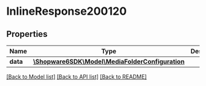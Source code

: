 # InlineResponse200120

## Properties
Name | Type | Description | Notes
------------ | ------------- | ------------- | -------------
**data** | [**\Shopware6SDK\Model\MediaFolderConfiguration**](MediaFolderConfiguration.md) |  | [optional] 

[[Back to Model list]](../../README.md#documentation-for-models) [[Back to API list]](../../README.md#documentation-for-api-endpoints) [[Back to README]](../../README.md)


